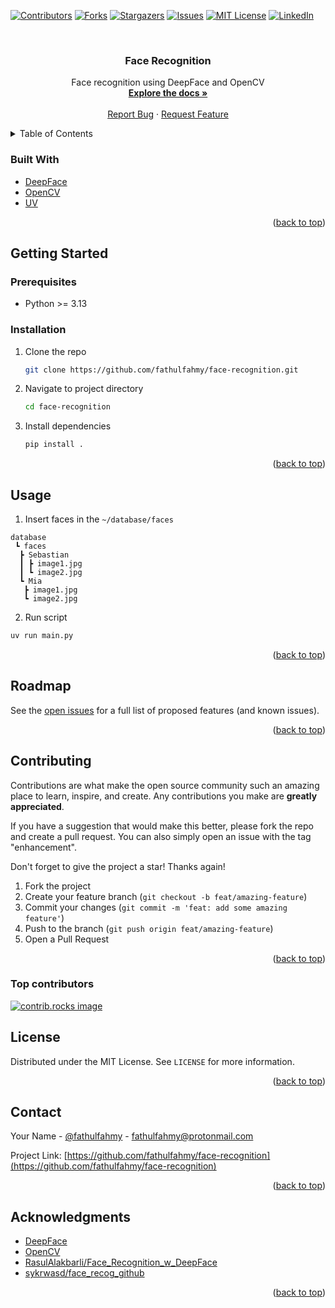 <!-- Improved compatibility of back to top link: See: https://github.com/othneildrew/Best-README-Template/pull/73 -->

<a id="readme-top"></a>

<!-- PROJECT SHIELDS -->
<!--
*** I'm using markdown "reference style" links for readability.
*** Reference links are enclosed in brackets [ ] instead of parentheses ( ).
*** See the bottom of this document for the declaration of the reference variables
*** for contributors-url, forks-url, etc. This is an optional, concise syntax you may use.
*** https://www.markdownguide.org/basic-syntax/#reference-style-links
-->

[![Contributors][contributors-shield]][contributors-url]
[![Forks][forks-shield]][forks-url]
[![Stargazers][stars-shield]][stars-url]
[![Issues][issues-shield]][issues-url]
[![MIT License][license-shield]][license-url]
[![LinkedIn][linkedin-shield]][linkedin-url]

<!-- PROJECT LOGO -->
<br />
<div align="center">
  <!-- <a href="https://github.com/fathulfahmy/face-recognition">
    <img src="images/logo.png" alt="Logo" width="80" height="80">
  </a> -->

<h3 align="center">Face Recognition</h3>

  <p align="center">
    Face recognition using DeepFace and OpenCV
    <br />
    <a href="https://github.com/fathulfahmy/face-recognition"><strong>Explore the docs »</strong></a>
    <br />
    <br />
    <a href="https://github.com/fathulfahmy/face-recognition/issues/new?template=bug-report.yml">Report Bug</a>
    &middot;
    <a href="https://github.com/fathulfahmy/face-recognition/issues/new?template=feature-request.yml">Request Feature</a>
  </p>
</div>

<!-- TABLE OF CONTENTS -->
<details>
  <summary>Table of Contents</summary>
  <ol>
    <li><a href="#built-with">Built With</a></li>
    <li>
      <a href="#getting-started">Getting Started</a>
      <ul>
        <li><a href="#prerequisites">Prerequisites</a></li>
        <li><a href="#installation">Installation</a></li>
      </ul>
    </li>
    <li><a href="#usage">Usage</a></li>
    <li><a href="#roadmap">Roadmap</a></li>
    <li><a href="#contributing">Contributing</a></li>
    <li><a href="#license">License</a></li>
    <li><a href="#contact">Contact</a></li>
    <li><a href="#acknowledgments">Acknowledgments</a></li>
  </ol>
</details>

### Built With

- [DeepFace](https://github.com/serengil/deepface)
- [OpenCV](https://pypi.org/project/opencv-python/)
- [UV](https://docs.astral.sh/uv/)

<p align="right">(<a href="#readme-top">back to top</a>)</p>

<!-- GETTING STARTED -->

## Getting Started

### Prerequisites

- Python >= 3.13

### Installation

1. Clone the repo
   ```sh
   git clone https://github.com/fathulfahmy/face-recognition.git
   ```
2. Navigate to project directory
   ```sh
   cd face-recognition
   ```
3. Install dependencies
   ```sh
   pip install .
   ```

<p align="right">(<a href="#readme-top">back to top</a>)</p>

<!-- USAGE EXAMPLES -->

## Usage

1. Insert faces in the `~/database/faces`

```
database
 ┗ faces
  ┣ Sebastian
  ┃ ┣ image1.jpg
  ┃ ┗ image2.jpg
  ┗ Mia
   ┣ image1.jpg
   ┗ image2.jpg
```

2. Run script

```sh
uv run main.py
```

<p align="right">(<a href="#readme-top">back to top</a>)</p>

<!-- ROADMAP -->

## Roadmap

See the [open issues](https://github.com/fathulfahmy/face-recognition/issues) for a full list of proposed features (and known issues).

<p align="right">(<a href="#readme-top">back to top</a>)</p>

<!-- CONTRIBUTING -->

## Contributing

Contributions are what make the open source community such an amazing place to learn, inspire, and create. Any contributions you make are **greatly appreciated**.

If you have a suggestion that would make this better, please fork the repo and create a pull request. You can also simply open an issue with the tag "enhancement".

Don't forget to give the project a star! Thanks again!

1. Fork the project
2. Create your feature branch (`git checkout -b feat/amazing-feature`)
3. Commit your changes (`git commit -m 'feat: add some amazing feature'`)
4. Push to the branch (`git push origin feat/amazing-feature`)
5. Open a Pull Request

<p align="right">(<a href="#readme-top">back to top</a>)</p>

### Top contributors

<a href="https://github.com/fathulfahmy/face-recognition/graphs/contributors">
  <img src="https://contrib.rocks/image?repo=fathulfahmy/face-recognition" alt="contrib.rocks image" />
</a>

<!-- LICENSE -->

## License

Distributed under the MIT License. See `LICENSE` for more information.

<p align="right">(<a href="#readme-top">back to top</a>)</p>

<!-- CONTACT -->

## Contact

Your Name - [@fathulfahmy](https://linkedin.com/in/fathulfahmy) - fathulfahmy@protonmail.com

Project Link: [https://github.com/fathulfahmy/face-recognition](https://github.com/fathulfahmy/face-recognition)

<p align="right">(<a href="#readme-top">back to top</a>)</p>

<!-- ACKNOWLEDGMENTS -->

## Acknowledgments

- [DeepFace](https://github.com/serengil/deepface)
- [OpenCV](https://pypi.org/project/opencv-python/)
- [RasulAlakbarli/Face_Recognition_w_DeepFace](https://github.com/RasulAlakbarli/Face_Recognition_w_DeepFace/blob/master/main.py)
- [sykrwasd/face_recog_github](https://github.com/sykrwasd/face_recog_github/blob/master/app.ipynb)

<p align="right">(<a href="#readme-top">back to top</a>)</p>

<!-- MARKDOWN LINKS & IMAGES -->
<!-- https://www.markdownguide.org/basic-syntax/#reference-style-links -->

[contributors-shield]: https://img.shields.io/github/contributors/fathulfahmy/face-recognition.svg?style=for-the-badge
[contributors-url]: https://github.com/fathulfahmy/face-recognition/graphs/contributors
[forks-shield]: https://img.shields.io/github/forks/fathulfahmy/face-recognition.svg?style=for-the-badge
[forks-url]: https://github.com/fathulfahmy/face-recognition/network/members
[stars-shield]: https://img.shields.io/github/stars/fathulfahmy/face-recognition.svg?style=for-the-badge
[stars-url]: https://github.com/fathulfahmy/face-recognition/stargazers
[issues-shield]: https://img.shields.io/github/issues/fathulfahmy/face-recognition.svg?style=for-the-badge
[issues-url]: https://github.com/fathulfahmy/face-recognition/issues
[license-shield]: https://img.shields.io/github/license/fathulfahmy/face-recognition.svg?style=for-the-badge
[license-url]: https://github.com/fathulfahmy/face-recognition/blob/master/LICENSE
[linkedin-shield]: https://img.shields.io/badge/-LinkedIn-black.svg?style=for-the-badge&logo=linkedin&colorB=555
[linkedin-url]: https://linkedin.com/in/fathulfahmy
[product-screenshot]: images/screenshot.png
